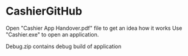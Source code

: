 # CashierGitHub

Open "Cashier App Handover.pdf" file to get an idea how it works
Use "Cashier.exe" to open an application.

Debug.zip contains debug build of application
